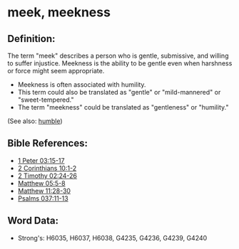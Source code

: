 # meek, meekness #

## Definition: ##

The term "meek" describes a person who is gentle, submissive, and willing to suffer injustice. Meekness is the ability to be gentle even when harshness or force might seem appropriate.

* Meekness is often associated with humility.
* This term could also be translated as "gentle" or "mild-mannered" or "sweet-tempered."
* The term "meekness" could be translated as "gentleness" or "humility."

(See also: [humble](../kt/humble.md))

## Bible References: ##

* [1 Peter 03:15-17](rc://en/tn/help/1pe/03/15)
* [2 Corinthians 10:1-2](rc://en/tn/help/2co/10/01)
* [2 Timothy 02:24-26](rc://en/tn/help/2ti/02/24)
* [Matthew 05:5-8](rc://en/tn/help/mat/05/05)
* [Matthew 11:28-30](rc://en/tn/help/mat/11/28)
* [Psalms 037:11-13](rc://en/tn/help/psa/037/011)

## Word Data: ##

* Strong's: H6035, H6037, H6038, G4235, G4236, G4239, G4240
